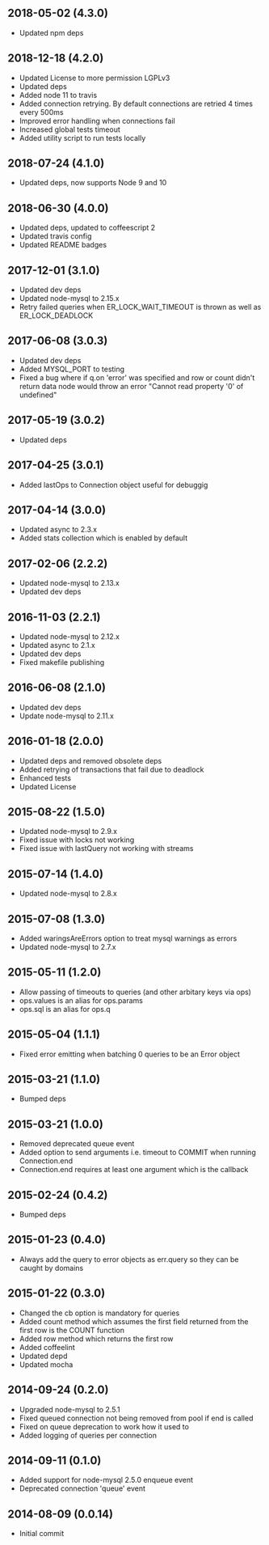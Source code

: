 ## 2018-05-02 (4.3.0)

* Updated npm deps

## 2018-12-18 (4.2.0)

* Updated License to more permission LGPLv3
* Updated deps
* Added node 11 to travis
* Added connection retrying. By default connections are retried 4 times every 500ms
* Improved error handling when connections fail
* Increased global tests timeout
* Added utility script to run tests locally

## 2018-07-24 (4.1.0)

* Updated deps, now supports Node 9 and 10

## 2018-06-30 (4.0.0)

* Updated deps, updated to coffeescript 2
* Updated travis config
* Updated README badges

## 2017-12-01 (3.1.0)

* Updated dev deps
* Updated node-mysql to 2.15.x
* Retry failed queries when ER_LOCK_WAIT_TIMEOUT is thrown as well as ER_LOCK_DEADLOCK

## 2017-06-08 (3.0.3) 

* Updated dev deps
* Added MYSQL_PORT to testing
* Fixed a bug where if q.on 'error' was specified and row or count didn't return data node would throw an error "Cannot read property '0' of undefined"

## 2017-05-19 (3.0.2)

* Updated deps

## 2017-04-25 (3.0.1)

* Added lastOps to Connection object useful for debuggig 

## 2017-04-14 (3.0.0)

* Updated async to 2.3.x
* Added stats collection which is enabled by default

## 2017-02-06 (2.2.2)

* Updated node-mysql to 2.13.x
* Updated dev deps

## 2016-11-03 (2.2.1)

* Updated node-mysql to 2.12.x
* Updated async to 2.1.x
* Updated dev deps
* Fixed makefile publishing

## 2016-06-08 (2.1.0)

* Updated dev deps
* Update node-mysql to 2.11.x

## 2016-01-18 (2.0.0)

* Updated deps and removed obsolete deps
* Added retrying of transactions that fail due to deadlock
* Enhanced tests
* Updated License

## 2015-08-22 (1.5.0) 

* Updated node-mysql to 2.9.x
* Fixed issue with locks not working
* Fixed issue with lastQuery not working with streams

## 2015-07-14 (1.4.0)

* Updated node-mysql to 2.8.x

## 2015-07-08 (1.3.0)

* Added waringsAreErrors option to treat mysql warnings as errors
* Updated node-mysql to 2.7.x

## 2015-05-11 (1.2.0)

* Allow passing of timeouts to queries (and other arbitary keys via ops)
* ops.values is an alias for ops.params
* ops.sql is an alias for ops.q

## 2015-05-04 (1.1.1)

* Fixed error emitting when batching 0 queries to be an Error object

## 2015-03-21 (1.1.0)

* Bumped deps

## 2015-03-21 (1.0.0)

* Removed deprecated queue event
* Added option to send arguments i.e. timeout to COMMIT when running Connection.end
* Connection.end requires at least one argument which is the callback

## 2015-02-24 (0.4.2)

* Bumped deps

## 2015-01-23 (0.4.0)

* Always add the query to error objects as err.query so they can be caught by domains

## 2015-01-22 (0.3.0)

* Changed the cb option is mandatory for queries
* Added count method which assumes the first field returned from the first row is the COUNT function
* Added row method which returns the first row
* Added coffeelint
* Updated depd
* Updated mocha

## 2014-09-24 (0.2.0)

* Upgraded node-mysql to 2.5.1
* Fixed queued connection not being removed from pool if end is called
* Fixed on queue deprecation to work how it used to
* Added logging of queries per connection

## 2014-09-11 (0.1.0)

* Added support for node-mysql 2.5.0 enqueue event
* Deprecated connection 'queue' event

## 2014-08-09 (0.0.14)

* Initial commit
